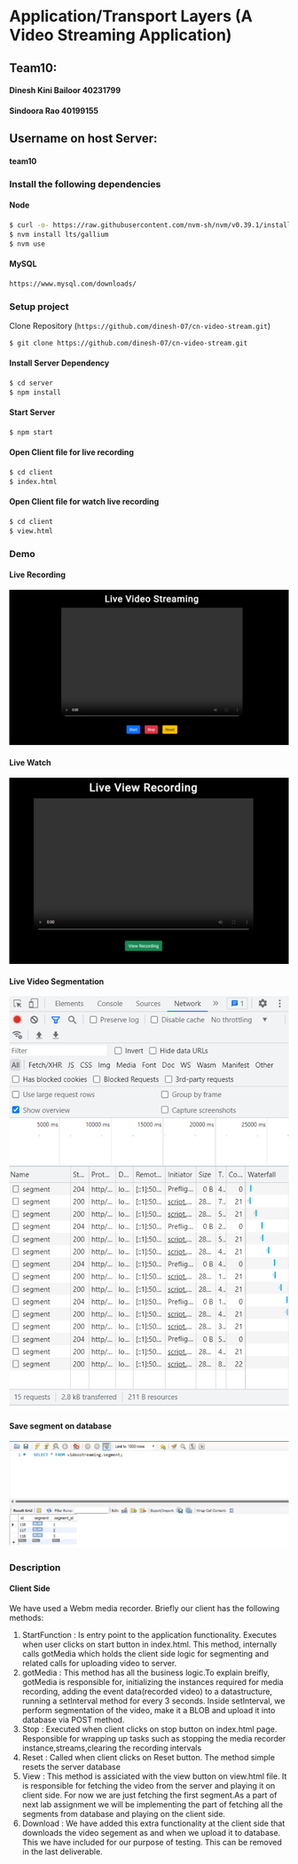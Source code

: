 # Application/Transport Layers (A Video Streaming Application)

## Team10:
#### Dinesh Kini Bailoor 40231799
#### Sindoora Rao 40199155
## Username on host Server:
#### team10




### Install the following dependencies

#### Node

```bash
$ curl -o- https://raw.githubusercontent.com/nvm-sh/nvm/v0.39.1/install.sh | bash
$ nvm install lts/gallium
$ nvm use
```

#### MySQL
```bash
https://www.mysql.com/downloads/
```

### Setup project

Clone Repository (`https://github.com/dinesh-07/cn-video-stream.git`)
```bash
$ git clone https://github.com/dinesh-07/cn-video-stream.git
```

#### Install Server Dependency
```bash
$ cd server
$ npm install
```

#### Start Server
```bash
$ npm start
```

#### Open Client file for live recording
```bash
$ cd client
$ index.html
```

#### Open Client file for watch live recording
```bash
$ cd client
$ view.html
```
### Demo

#### Live Recording
![](videorecord.png)

#### Live Watch
![](watch.png)

#### Live Video Segmentation
![](segment.png)

#### Save segment on database
![](db.png)

### Description

#### Client Side
We have used a Webm media recorder.
Briefly our client has the following methods:
1. StartFunction : Is entry point to the application functionality. Executes when user clicks on start button in index.html. This method, internally calls gotMedia which holds the client side logic for segmenting and related calls for uploading video to server.
2. gotMedia : This method has all the business logic.To explain breifly, gotMedia is responsible for, initializing the instances required for media recording, adding the event data(recorded video) to a datastructure, running a setInterval method for every 3 seconds. Inside setInterval, we perform segmentation of the video, make it a BLOB and upload it into database via POST method.
3. Stop : Executed when client clicks on stop button on index.html page. Responsible for wrapping up tasks such as stopping the media recorder instance,streams,clearing the recording intervals
4. Reset : Called when client clicks on Reset button. The method simple resets the server database
5. View : This method is assiciated with the view button on view.html file. It is responsible for fetching the video from the server and playing it on client side. For now we are just fetching the first segment.As a part of next lab assignment we will be implementing the part of fetching all the segments from database and playing on the client side.
6. Download : We have added this extra functionality at the client side that downloads the video segement as and when we upload it to database. This we have included for our purpose of testing. This can be removed in the last deliverable.




